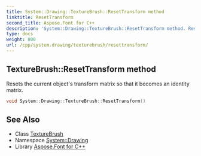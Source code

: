 ```yaml
---
title: System::Drawing::TextureBrush::ResetTransform method
linktitle: ResetTransform
second_title: Aspose.Font for C++
description: 'System::Drawing::TextureBrush::ResetTransform method. Resets the current object''s transform matrix so that it becomes an identity matrix in C++.'
type: docs
weight: 800
url: /cpp/system.drawing/texturebrush/resettransform/
---
```

## TextureBrush::ResetTransform method


Resets the current object's transform matrix so that it becomes an identity matrix.

```cpp
void System::Drawing::TextureBrush::ResetTransform()
```

## See Also

* Class [TextureBrush](../)
* Namespace [System::Drawing](../../)
* Library [Aspose.Font for C++](../../../)
